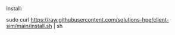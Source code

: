 Install:

sudo curl https://raw.githubusercontent.com/solutions-hpe/client-sim/main/install.sh | sh
